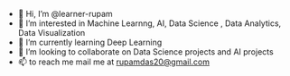 - 👋 Hi, I’m @learner-rupam
- 👀 I’m interested in Machine Learnng, AI, Data Science , Data Analytics, Data Visualization
- 🌱 I’m currently learning Deep Learning
- 💞️ I’m looking to collaborate on Data Science projects and AI projects
- 📫 to reach me mail me at rupamdas20@gmail.com

<!---
learner-rupam/learner-rupam is a ✨ special ✨ repository because its `README.md` (this file) appears on your GitHub profile.
You can click the Preview link to take a look at your changes.
--->

